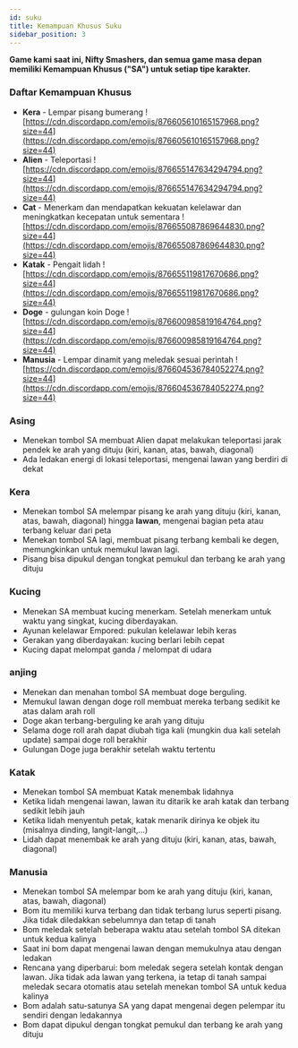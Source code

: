 ```yaml
---
id: suku
title: Kemampuan Khusus Suku
sidebar_position: 3
---
```


**Game kami saat ini, Nifty Smashers, dan semua game masa depan memiliki Kemampuan Khusus ("SA") untuk setiap tipe karakter.**

### Daftar Kemampuan Khusus

- **Kera** - Lempar pisang bumerang ![https://cdn.discordapp.com/emojis/876605610165157968.png?size=44](https://cdn.discordapp.com/emojis/876605610165157968.png?size=44)
- **Alien** - Teleportasi ![https://cdn.discordapp.com/emojis/876655147634294794.png?size=44](https://cdn.discordapp.com/emojis/876655147634294794.png?size=44)
- **Cat** - Menerkam dan mendapatkan kekuatan kelelawar dan meningkatkan kecepatan untuk sementara ![https://cdn.discordapp.com/emojis/876655087869644830.png?size=44](https://cdn.discordapp.com/emojis/876655087869644830.png?size=44)
- **Katak** - Pengait lidah ![https://cdn.discordapp.com/emojis/876655119817670686.png?size=44](https://cdn.discordapp.com/emojis/876655119817670686.png?size=44)
- **Doge** - gulungan koin Doge ![https://cdn.discordapp.com/emojis/876600985819164764.png?size=44](https://cdn.discordapp.com/emojis/876600985819164764.png?size=44)
- **Manusia** - Lempar dinamit yang meledak sesuai perintah ![https://cdn.discordapp.com/emojis/876604536784052274.png?size=44](https://cdn.discordapp.com/emojis/876604536784052274.png?size=44)

### Asing

- Menekan tombol SA membuat Alien dapat melakukan teleportasi jarak pendek ke arah yang dituju (kiri, kanan, atas, bawah, diagonal)
- Ada ledakan energi di lokasi teleportasi, mengenai lawan yang berdiri di dekat

### Kera

- Menekan tombol SA melempar pisang ke arah yang dituju (kiri, kanan, atas, bawah, diagonal) hingga **lawan**, mengenai bagian peta atau terbang keluar dari peta
- Menekan tombol SA lagi, membuat pisang terbang kembali ke degen, memungkinkan untuk memukul lawan lagi.
- Pisang bisa dipukul dengan tongkat pemukul dan terbang ke arah yang dituju

### Kucing

- Menekan SA membuat kucing menerkam. Setelah menerkam untuk waktu yang singkat, kucing diberdayakan.
- Ayunan kelelawar Empored: pukulan kelelawar lebih keras
- Gerakan yang diberdayakan: kucing berlari lebih cepat
- Kucing dapat melompat ganda / melompat di udara

### anjing

- Menekan dan menahan tombol SA membuat doge berguling.
- Memukul lawan dengan doge roll membuat mereka terbang sedikit ke atas dalam arah roll
- Doge akan terbang-berguling ke arah yang dituju
- Selama doge roll arah dapat diubah tiga kali (mungkin dua kali setelah update) sampai doge roll berakhir
- Gulungan Doge juga berakhir setelah waktu tertentu

### Katak

- Menekan tombol SA membuat Katak menembak lidahnya
- Ketika lidah mengenai lawan, lawan itu ditarik ke arah katak dan terbang sedikit lebih jauh
- Ketika lidah menyentuh petak, katak menarik dirinya ke objek itu (misalnya dinding, langit-langit,...)
- Lidah dapat menembak ke arah yang dituju (kiri, kanan, atas, bawah, diagonal)

### Manusia

- Menekan tombol SA melempar bom ke arah yang dituju (kiri, kanan, atas, bawah, diagonal)
- Bom itu memiliki kurva terbang dan tidak terbang lurus seperti pisang. Jika tidak diledakkan sebelumnya dan tetap di tanah
- Bom meledak setelah beberapa waktu atau setelah tombol SA ditekan untuk kedua kalinya
- Saat ini bom dapat mengenai lawan dengan memukulnya atau dengan ledakan
- Rencana yang diperbarui: bom meledak segera setelah kontak dengan lawan. Jika tidak ada lawan yang terkena, ia tetap di tanah sampai meledak secara otomatis atau setelah menekan tombol SA untuk kedua kalinya
- Bom adalah satu-satunya SA yang dapat mengenai degen pelempar itu sendiri dengan ledakannya
- Bom dapat dipukul dengan tongkat pemukul dan terbang ke arah yang dituju
